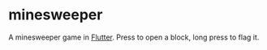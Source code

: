 # minesweeper

A minesweeper game in [Flutter](https://flutter.dev/).
Press to open a block, long press to flag it.

